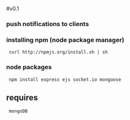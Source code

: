 #v0.1

### push notifications to clients

### installing npm (node package manager)

     curl http://npmjs.org/install.sh | sh

### node packages

     npm install express ejs socket.io mongoose

## requires

     mongoDB
